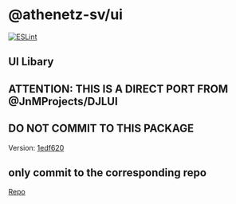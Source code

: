 # @athenetz-sv/ui
[![ESLint](https://github.com/JackatDJL/Athenetz-SV/actions/workflows/eslint.yml/badge.svg)](https://github.com/JackatDJL/Athenetz-SV/actions/workflows/eslint.yml)

## UI Libary

## ATTENTION: THIS IS A DIRECT PORT FROM @JnMProjects/DJLUI

## DO NOT COMMIT TO THIS PACKAGE

Version: [1edf620](https://github.com/JnMProjects/DJLUI/commit/1edf62067684ba4c4659c2021a4c47712887461b)

## only commit to the corresponding repo

[Repo](https://github.com/JnMProjects/DJLUI)
